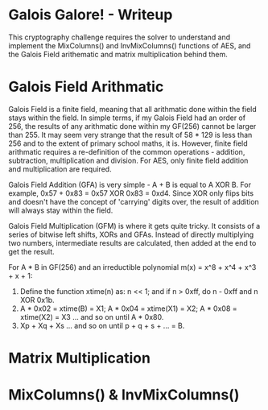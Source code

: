 # Galois Galore! - Writeup

This cryptography challenge requires the solver to understand and implement the MixColumns() and InvMixColumns() functions of AES, and the Galois Field arithematic and matrix multiplication behind them.

# Galois Field Arithmatic

Galois Field is a finite field, meaning that all arithmatic done within the field stays within the field.
In simple terms, if my Galois Field had an order of 256, the results of any arithmatic done within my GF(256) cannot be larger than 255.
It may seem very strange that the result of 58 * 129 is less than 256 and to the extent of primary school maths, it is.
However, finite field arithmatic requires a re-definition of the common operations - addition, subtraction, multiplication and division.
For AES, only finite field addition and multiplication are required.

Galois Field Addition (GFA) is very simple - A + B is equal to A XOR B.
For example, 0x57 + 0x83 = 0x57 XOR 0x83 = 0xd4.
Since XOR only flips bits and doesn't have the concept of 'carrying' digits over, the result of addition will always stay within the field.

Galois Field Multiplication (GFM) is where it gets quite tricky.
It consists of a series of bitwise left shifts, XORs and GFAs. 
Instead of directly multiplying two numbers, intermediate results are calculated, then added at the end to get the result.

For A * B in GF(256) and an irreductible polynomial m(x) = x^8 + x^4 + x^3 + x + 1:
1. Define the function xtime(n) as: n << 1; and if n > 0xff, do n - 0xff and n XOR 0x1b.
2. A * 0x02 = xtime(B) = X1; A * 0x04 = xtime(X1) = X2; A * 0x08 = xtime(X2) = X3 ... and so on until A * 0x80.
3. Xp + Xq + Xs ... and so on until p + q + s + ... = B.

# Matrix Multiplication

# MixColumns() & InvMixColumns()
